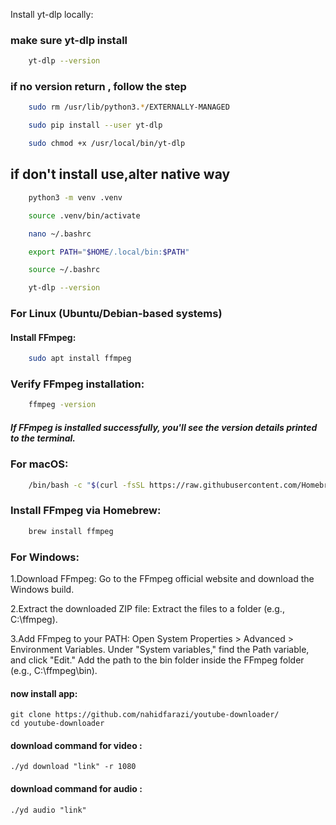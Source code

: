 Install yt-dlp locally:
### make sure yt-dlp install
```sh
    yt-dlp --version
```
### if no version return , follow the step
```sh
    sudo rm /usr/lib/python3.*/EXTERNALLY-MANAGED
```
```sh
    sudo pip install --user yt-dlp
```
```sh
    sudo chmod +x /usr/local/bin/yt-dlp
```

## if don't install use,alter native way
```sh
    python3 -m venv .venv
```
```sh
    source .venv/bin/activate
```


```sh
    nano ~/.bashrc
```
```sh
    export PATH="$HOME/.local/bin:$PATH"
```
```sh
    source ~/.bashrc
```
```sh
    yt-dlp --version
```

### For Linux (Ubuntu/Debian-based systems)

#### Install FFmpeg:
```sh
    sudo apt install ffmpeg
```
### Verify FFmpeg installation:
```sh
    ffmpeg -version
```
##### If FFmpeg is installed successfully, you'll see the version details printed to the terminal.

### For macOS:
```sh
    /bin/bash -c "$(curl -fsSL https://raw.githubusercontent.com/Homebrew/install/HEAD/install.sh)"
```
### Install FFmpeg via Homebrew:

```sh
    brew install ffmpeg
```
### For Windows:

 1.Download FFmpeg:
        Go to the FFmpeg official website and download the Windows build.

2.Extract the downloaded ZIP file:
        Extract the files to a folder (e.g., C:\ffmpeg).

3.Add FFmpeg to your PATH:
        Open System Properties > Advanced > Environment Variables.
        Under "System variables," find the Path variable, and click "Edit."
        Add the path to the bin folder inside the FFmpeg folder (e.g., C:\ffmpeg\bin).


#### now install app:
    git clone https://github.com/nahidfarazi/youtube-downloader/
    cd youtube-downloader
#### download command for video :
    ./yd download "link" -r 1080
#### download command for audio :
    ./yd audio "link"    
